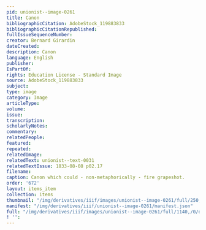 ```yaml
---
pid: unionist--image-0261
title: Canon
bibliographicCitation: AdobeStock_119883833
bibliographicCitationRepublished: 
fullIssueSequenceNumber: 
creator: Bernard Girardin
dateCreated: 
description: Canon
language: English
publisher: 
IsPartOf: 
rights: Education License - Standard Image
source: AdobeStock_119883833
subject: 
type: image
category: Image
articleType: 
volume: 
issue: 
transcription: 
scholarlyNotes: 
commentary: 
relatedPeople: 
featured: 
repeated: 
relatedImage: 
relatedText: unionist--text-0031
relatedTextIssue: 1833-08-08 p02.17
filename: 
caption: Canon which could - non-metaphorically - fire grapeshot.
order: '672'
layout: items_item
collection: items
thumbnail: "/img/derivatives/iiif/images/unionist--image-0261/full/250,/0/default.jpg"
manifest: "/img/derivatives/iiif/unionist--image-0261/manifest.json"
full: "/img/derivatives/iiif/images/unionist--image-0261/full/1140,/0/default.jpg"
! '': 
---
```

